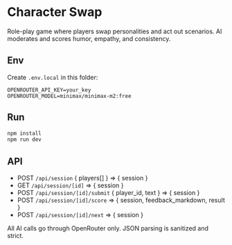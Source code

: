 # Character Swap

Role-play game where players swap personalities and act out scenarios. AI moderates and scores humor, empathy, and consistency.

## Env
Create `.env.local` in this folder:

```
OPENROUTER_API_KEY=your_key
OPENROUTER_MODEL=minimax/minimax-m2:free
```

## Run

```powershell
npm install
npm run dev
```

## API
- POST `/api/session` { players[] } => { session }
- GET `/api/session/[id]` => { session }
- POST `/api/session/[id]/submit` { player_id, text } => { session }
- POST `/api/session/[id]/score` => { session, feedback_markdown, result }
- POST `/api/session/[id]/next` => { session }

All AI calls go through OpenRouter only. JSON parsing is sanitized and strict.
